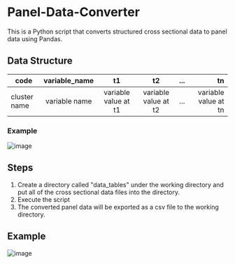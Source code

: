 # Panel-Data-Converter
This is a Python script that converts structured cross sectional data to panel data using Pandas. 

## Data Structure
| code | variable_name | t1 | t2 | ... | tn |
| - | :-: |:-: | :-: | :-: |  -: |
|cluster name| variable name| variable value at t1|variable value at t2|...| variable value at tn |
### Example
![image](https://github.com/oliver-2003/Panel-Data-Converter/assets/115888127/8e4ee7c4-74f3-4244-a135-2a131a2117f9)


## Steps
1. Create a directory called "data_tables" under the working directory and put all of the cross sectional data files into the directory.
2. Execute the script
3. The converted panel data will be exported as a csv file to the working directory.

## Example
![image](https://github.com/oliver-2003/Panel-Data-Converter/assets/115888127/52369f69-6b5c-4488-82a0-6300ae5ae55b)



